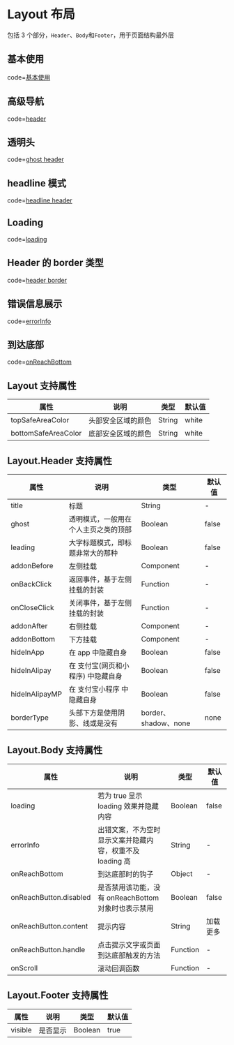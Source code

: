 # Layout 布局

包括 3 个部分，`Header`、`Body`和`Footer`，用于页面结构最外层

## 基本使用

code=[基本使用](layout)

## 高级导航

code=[header](layout_header)

## 透明头

code=[ghost header](layout_ghost)

## headline 模式

code=[headline header](layout_headline)

## Loading

code=[loading](layout_loading)

## Header 的 border 类型

code=[header border](layout_border_type)

## 错误信息展示

code=[errorInfo](layout_error_info)

## 到达底部

code=[onReachBottom](layout_reach_bottom)

## Layout 支持属性

| 属性                | 说明               | 类型   | 默认值 |
| ------------------- | ------------------ | ------ | ------ |
| topSafeAreaColor    | 头部安全区域的颜色 | String | white  |
| bottomSafeAreaColor | 底部安全区域的颜色 | String | white  |

## Layout.Header 支持属性

| 属性           | 说明                                 | 类型                 | 默认值 |
| -------------- | ------------------------------------ | -------------------- | ------ |
| title          | 标题                                 | String               | -      |
| ghost          | 透明模式，一般用在个人主页之类的顶部 | Boolean              | false  |
| leading        | 大字标题模式，即标题非常大的那种     | Boolean              | false  |
| addonBefore    | 左侧挂载                             | Component            | -      |
| onBackClick    | 返回事件，基于左侧挂载的封装         | Function             | -      |
| onCloseClick   | 关闭事件，基于左侧挂载的封装         | Function             | -      |
| addonAfter     | 右侧挂载                             | Component            | -      |
| addonBottom    | 下方挂载                             | Component            | -      |
| hideInApp      | 在 app 中隐藏自身                    | Boolean              | false  |
| hideInAlipay   | 在 支付宝(网页和小程序) 中隐藏自身   | Boolean              | false  |
| hideInAlipayMP | 在 支付宝小程序 中隐藏自身           | Boolean              | false  |
| borderType     | 头部下方是使用阴影、线或是没有       | border、shadow、none | none   |

## Layout.Body 支持属性

| 属性                   | 说明                                                      | 类型     | 默认值   |
| ---------------------- | --------------------------------------------------------- | -------- | -------- |
| loading                | 若为 true 显示 loading 效果并隐藏内容                     | Boolean  | false    |
| errorInfo              | 出错文案，不为空时显示文案并隐藏内容，权重不及 loading 高 | String   | -        |
| onReachBottom          | 到达底部时的钩子                                          | Object   | -        |
| onReachButton.disabled | 是否禁用该功能，没有 onReachBottom 对象时也表示禁用       | Boolean  | false    |
| onReachButton.content  | 提示内容                                                  | String   | 加载更多 |
| onReachButton.handle   | 点击提示文字或页面到达底部触发的方法                      | Function | -        |
| onScroll               | 滚动回调函数                                              | Function | -        |

## Layout.Footer 支持属性

| 属性    | 说明     | 类型    | 默认值 |
| ------- | -------- | ------- | ------ |
| visible | 是否显示 | Boolean | true   |

